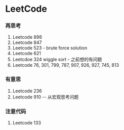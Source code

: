# LeetCode
### 再思考
1. Leetcode 898
2. Leetcode 847
3. Leetcode 523 - brute force solution 
4. Leetcode 621
5. Leetcdoe 324 wiggle sort - 之前想的有问题
6. Leetcode 76, 301, 799, 787, 907, 926, 927, 745, 813

### 有意思
1. Leetcode 236
2. Leetcode 910 -- 从宏观思考问题

### 注意代码
1. Leetcode 133
